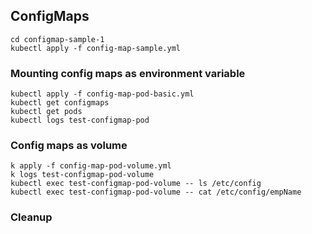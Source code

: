 ## ConfigMaps
```shell script
cd configmap-sample-1
kubectl apply -f config-map-sample.yml
```


### Mounting config maps as environment variable
```shell script
kubectl apply -f config-map-pod-basic.yml
kubectl get configmaps
kubectl get pods
kubectl logs test-configmap-pod
```

### Config maps as volume
```shell script
k apply -f config-map-pod-volume.yml
k logs test-configmap-pod-volume
kubectl exec test-configmap-pod-volume -- ls /etc/config
kubectl exec test-configmap-pod-volume -- cat /etc/config/empName
```

### Cleanup

